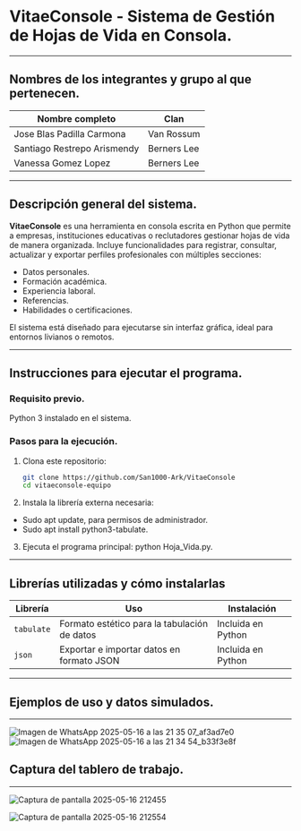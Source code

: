 # VitaeConsole - Sistema de Gestión de Hojas de Vida en Consola.

---

## Nombres de los integrantes y grupo al que pertenecen.

| Nombre completo                 | Clan         |
|--------------------------------|--------------|
| Jose Blas Padilla Carmona      | Van Rossum   |
| Santiago Restrepo Arismendy    | Berners Lee  |
| Vanessa Gomez Lopez            | Berners Lee  |

---

## Descripción general del sistema.

**VitaeConsole** es una herramienta en consola escrita en Python que permite a empresas, instituciones educativas o reclutadores gestionar hojas de vida de manera organizada. Incluye funcionalidades para registrar, consultar, actualizar y exportar perfiles profesionales con múltiples secciones:

- Datos personales.
- Formación académica.
- Experiencia laboral.
- Referencias.
- Habilidades o certificaciones.

El sistema está diseñado para ejecutarse sin interfaz gráfica, ideal para entornos livianos o remotos.

---

## Instrucciones para ejecutar el programa.

### Requisito previo.
Python 3 instalado en el sistema.

### Pasos para la ejecución.
1. Clona este repositorio:
   ```bash
   git clone https://github.com/San1000-Ark/VitaeConsole
   cd vitaeconsole-equipo

2. Instala la librería externa necesaria:
- Sudo apt update, para permisos de administrador.
- Sudo apt install python3-tabulate.

3. Ejecuta el programa principal:
   python Hoja_Vida.py.

---

## Librerías utilizadas y cómo instalarlas

| Librería    | Uso                                                  | Instalación              |
|-------------|-------------------------------------------------------|---------------------------|
| `tabulate`  | Formato estético para la tabulación de datos         | Incluida en Python        |
| `json`      | Exportar e importar datos en formato JSON            | Incluida en Python        |


---

## Ejemplos de uso y datos simulados.

---

![Imagen de WhatsApp 2025-05-16 a las 21 35 07_af3ad7e0](https://github.com/user-attachments/assets/aa003ed0-cbe0-446a-9b5c-400ebd4591a5)
![Imagen de WhatsApp 2025-05-16 a las 21 34 54_b33f3e8f](https://github.com/user-attachments/assets/b8c6e205-607c-49b9-afde-fbb5efc672e2)


## Captura del tablero de trabajo.

---

![Captura de pantalla 2025-05-16 212455](https://github.com/user-attachments/assets/b281f295-1f81-4d44-890e-aeda3e39621c)

![Captura de pantalla 2025-05-16 212554](https://github.com/user-attachments/assets/3fcebd48-4914-4006-ae77-4b8b485e1be4)
